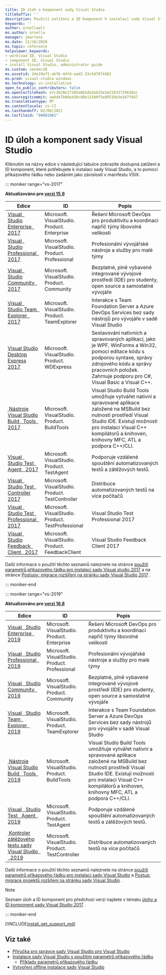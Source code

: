 ```yaml
---
title: ID úloh a komponent sady Visual Studio
titleSuffix: ''
description: Použití zatížení a ID komponent k instalaci sady Visual Studio pomocí příkazového řádku nebo pro určení jako závislosti v manifestu VSIX
keywords: ''
author: ornellaalt
ms.author: ornella
manager: jmartens
ms.date: 11/10/2020
ms.topic: reference
helpviewer_keywords:
- workload ID, Visual Studio
- component ID, Visual Studio
- install Visual Studio, administrator guide
ms.custom: seodec18
ms.assetid: 34e19ef1-abfb-44fd-aad2-33c5d7874482
ms.prod: visual-studio-windows
ms.technology: vs-installation
open_to_public_contributors: false
ms.openlocfilehash: e7c2628e17305e861da3ab25e3e21833729638ac
ms.sourcegitcommit: ae6d47b09a439cd0e13180f5e89510e3e347fd47
ms.translationtype: MT
ms.contentlocale: cs-CZ
ms.lasthandoff: 02/08/2021
ms.locfileid: "99881981"
---
```

# <a name="visual-studio-workload-and-component-ids"></a>ID úloh a komponent sady Visual Studio

Kliknutím na názvy edice v následující tabulce zobrazíte dostupná zatížení a ID komponent, které potřebujete k instalaci sady Visual Studio, a to pomocí příkazového řádku nebo zadáním jako závislosti v manifestu VSIX.

::: moniker range="vs-2017"

**Aktualizováno pro [verzi 15,9](/visualstudio/releasenotes/vs2017-relnotes/)**

| **Edice** | **ID** | **Popis** |
| ----------- | ------ | --------------- |
| [Visual &nbsp; Studio Enterprise &nbsp; 2017](workload-component-id-vs-enterprise.md?view=vs-2017&preserve-view=true) | Microsoft. VisualStudio. Product. Enterprise | Řešení Microsoft DevOps pro produktivitu a koordinaci napříč týmy libovolné velikosti |
| [Visual &nbsp; Studio Professional &nbsp; 2017](workload-component-id-vs-professional.md?view=vs-2017&preserve-view=true) | Microsoft. VisualStudio. Product. Professional | Profesionální vývojářské nástroje a služby pro malé týmy |
| [Visual &nbsp; Studio Community &nbsp; 2017](workload-component-id-vs-community.md?view=vs-2017&preserve-view=true) | Microsoft. VisualStudio. Product. Community | Bezplatné, plně vybavené integrované vývojové prostředí (IDE) pro studenty, open source a samostatné vývojáře |
| [Visual &nbsp; Studio Team &nbsp; Explorer &nbsp; 2017](workload-component-id-vs-team-explorer.md?view=vs-2017&preserve-view=true) | Microsoft. VisualStudio. Product. TeamExplorer | Interakce s Team Foundation Server a Azure DevOps Services bez sady nástrojů pro vývojáře v sadě Visual Studio |
| [Visual Studio Desktop Express 2017](workload-component-id-vs-express.md?view=vs-2017&preserve-view=true) | Microsoft. VisualStudio. Product. WDExpress | Sestavování nativních a spravovaných aplikací, jako je WPF, WinForms a Win32, pomocí editace kódu s podporou syntaxe, správy zdrojového kódu a správy pracovních položek. Zahrnuje podporu pro C#, Visual Basic a Visual C++. |
| [&nbsp;Nástroje Visual Studio Build &nbsp; Tools &nbsp; 2017](workload-component-id-vs-build-tools.md?view=vs-2017&preserve-view=true) | Microsoft. VisualStudio. Product. BuildTools | Visual Studio Build Tools umožňuje vytvářet nativní a spravované aplikace založené na MSBuild bez nutnosti prostředí Visual Studio IDE. Existují možnosti pro instalaci Visual C++ kompilátorů a knihoven, knihovny MFC, ATL a podpora C++/CLI. |
| [Visual &nbsp; Studio Test &nbsp; Agent &nbsp; 2017](workload-component-id-vs-test-agent.md?view=vs-2017&preserve-view=true)  | Microsoft. VisualStudio. Product. TestAgent | Podporuje vzdálené spouštění automatizovaných testů a zátěžových testů. |
| [Visual &nbsp; Studio Test &nbsp; Controller 2017](workload-component-id-vs-test-controller.md?view=vs-2017&preserve-view=true) | Microsoft. VisualStudio. Product. TestController | Distribuce automatizovaných testů na více počítačů |
| [Visual &nbsp; Studio Test &nbsp; Professional &nbsp; 2017](workload-component-id-vs-test-professional.md?view=vs-2017&preserve-view=true) | Microsoft. VisualStudio. Product. TestProfessional | Visual Studio Test Professional 2017 |
| [Visual &nbsp; Studio Feedback &nbsp; Client &nbsp; 2017](workload-component-id-vs-feedback-client.md?view=vs-2017&preserve-view=true) | Microsoft. VisualStudio. Product. FeedbackClient | Visual Studio Feedback Client 2017 |

Další informace o použití těchto seznamů naleznete na stránce [použití parametrů příkazového řádku pro instalaci sady Visual studio 2017](use-command-line-parameters-to-install-visual-studio.md?view=vs-2017&preserve-view=true) a na stránce [Postupy: migrace rozšíření na stránku sady Visual Studio 2017](../extensibility/how-to-migrate-extensibility-projects-to-visual-studio-2017.md?view=vs-2017&preserve-view=true) .

::: moniker-end

::: moniker range="vs-2019"

**Aktualizováno pro [verzi 16,8](/visualstudio/releases/2019/release-notes/)**

| **Edice** | **ID** | **Popis** |
| ----------- | ------ | --------------- |
| [Visual &nbsp; Studio Enterprise &nbsp; 2019](workload-component-id-vs-enterprise.md?view=vs-2019&preserve-view=true) | Microsoft. VisualStudio. Product. Enterprise | Řešení Microsoft DevOps pro produktivitu a koordinaci napříč týmy libovolné velikosti |
| [Visual &nbsp; Studio Professional &nbsp; 2019](workload-component-id-vs-professional.md?view=vs-2019&preserve-view=true) | Microsoft. VisualStudio. Product. Professional | Profesionální vývojářské nástroje a služby pro malé týmy |
| [Visual &nbsp; Studio Community &nbsp; 2019](workload-component-id-vs-community.md?view=vs-2019&preserve-view=true) | Microsoft. VisualStudio. Product. Community | Bezplatné, plně vybavené integrované vývojové prostředí (IDE) pro studenty, open source a samostatné vývojáře |
| [Visual &nbsp; Studio Team &nbsp; Explorer &nbsp; 2019](workload-component-id-vs-team-explorer.md?view=vs-2019&preserve-view=true) | Microsoft. VisualStudio. Product. TeamExplorer | Interakce s Team Foundation Server a Azure DevOps Services bez sady nástrojů pro vývojáře v sadě Visual Studio |
| [&nbsp;Nástroje Visual Studio Build &nbsp; Tools &nbsp; 2019](workload-component-id-vs-build-tools.md?view=vs-2019&preserve-view=true) | Microsoft. VisualStudio. Product. BuildTools | Visual Studio Build Tools umožňuje vytvářet nativní a spravované aplikace založené na MSBuild bez nutnosti prostředí Visual Studio IDE. Existují možnosti pro instalaci Visual C++ kompilátorů a knihoven, knihovny MFC, ATL a podpora C++/CLI. |
| [Visual &nbsp; Studio Test &nbsp; Agent &nbsp; 2019](workload-component-id-vs-test-agent.md?view=vs-2019&preserve-view=true)  | Microsoft. VisualStudio. Product. TestAgent | Podporuje vzdálené spouštění automatizovaných testů a zátěžových testů. |
| [&nbsp;Kontroler zátěžového testu sady Visual Studio &nbsp; &nbsp; 2019](workload-component-id-vs-test-controller.md?view=vs-2019&preserve-view=true) | Microsoft. VisualStudio. Product. TestController | Distribuce automatizovaných testů na více počítačů |

Další informace o použití těchto seznamů naleznete na stránce [použití parametrů příkazového řádku pro instalaci sady Visual Studio](use-command-line-parameters-to-install-visual-studio.md?view=vs-2019&preserve-view=true) a [Postup: migrace projektů rozšíření na stránku sady Visual Studio](../extensibility/how-to-migrate-extensibility-projects-to-visual-studio-2017.md?view=vs-2019&preserve-view=true) .

> [!NOTE]
> Seznam úloh a ID komponent pro předchozí verzi najdete v tématu [úlohy a ID komponent sady Visual Studio 2017](workload-and-component-ids.md?view=vs-2017&preserve-view=true) .

::: moniker-end

[!INCLUDE[install_get_support_md](includes/install_get_support_md.md)]

## <a name="see-also"></a>Viz také

* [Příručka pro správce sady Visual Studio pro Visual Studio](visual-studio-administrator-guide.md)
* [Instalace sady Visual Studio s použitím parametrů příkazového řádku](use-command-line-parameters-to-install-visual-studio.md)
  * [Příklady parametrů příkazového řádku](command-line-parameter-examples.md)
* [Vytvoření offline instalace sady Visual Studio](create-an-offline-installation-of-visual-studio.md)

